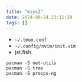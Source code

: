 ```yaml
---
title: "msys2"
date: 2024-09-24 23:11:29
tags: []
---
```

- `~/.tmux.conf`
- `~/.config/nvim/init.vim`
- jst.fish

```
pacman -S net-utils
pacman -S tree
pacman -S procps-ng
```

